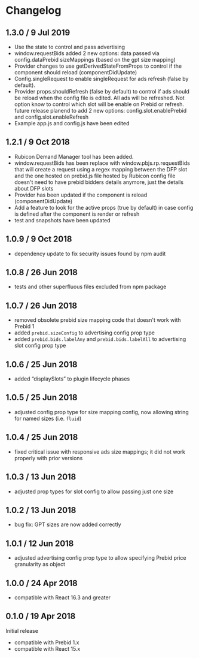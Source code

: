 # Changelog

## 1.3.0 / 9 Jul 2019

* Use the state to control and pass advertising
* window.requestBids added 2 new options: 
data passed via config.dataPrebid
sizeMappings (based on the gpt size mapping)
* Provider changes to use getDerivedStateFromProps to control if the component should reload (componentDidUpdate)
* Config.singleRequest to enable singleRequest for ads refresh (false by default).
* Provider props.shouldRefresh (false by default) to control if ads should be reload 
when the config file is edited. All ads will be refreshed. Not option know to control 
which slot will be enable on Prebid or refresh. future release planend to add 2 new options:
config.slot.enablePrebid and config.slot.enableRefresh
* Example app.js and config.js have been edited

## 1.2.1 / 9 Oct 2018

* Rubicon Demand Manager tool has been added.
* window.requestBids has been replace with window.pbjs.rp.requestBids that will create a request 
using a regex mapping between the DFP slot and the one hosted on prebid.js file hosted by Rubicon
config file doesn't need to have prebid bidders details anymore, just the details about DFP slots
* Provider has been updated if the component is reload (componentDidUpdate)
* Add a feature to look for the active props (true by default) in case config is defined after the component is render or refresh
* test and snapshots have been updated


## 1.0.9 / 9 Oct 2018

* dependency update to fix security issues found by npm audit

## 1.0.8 / 26 Jun 2018

* tests and other superfluous files excluded from npm package

## 1.0.7 / 26 Jun 2018

* removed obsolete prebid size mapping code that doesn't work with Prebid 1
* added `prebid.sizeConfig` to advertising config prop type
* added `prebid.bids.labelAny` and `prebid.bids.labelAll` to advertising slot config prop type

## 1.0.6 / 25 Jun 2018

*   added “displaySlots” to plugin lifecycle phases

## 1.0.5 / 25 Jun 2018

*   adjusted config prop type for size mapping config, now allowing string for named sizes (i.e. `fluid`)

## 1.0.4 / 25 Jun 2018

*   fixed critical issue with responsive ads size mappings; it did not work properly with prior versions

## 1.0.3 / 13 Jun 2018

*   adjusted prop types for slot config to allow passing just one size

## 1.0.2 / 13 Jun 2018

*   bug fix: GPT sizes are now added correctly

## 1.0.1 / 12 Jun 2018

*   adjusted advertising config prop type to allow specifying Prebid price granularity as object

## 1.0.0 / 24 Apr 2018

*   compatible with React 16.3 and greater

## 0.1.0 / 19 Apr 2018

Initial release

*   compatible with Prebid 1.x
*   compatible with React 15.x
